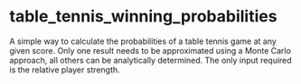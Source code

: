 # table_tennis_winning_probabilities
A simple way to calculate the probabilities of a table tennis game at any given score. Only one result needs to be approximated using a Monte Carlo approach, all others can be analytically determined. The only input required is the relative player strength.
